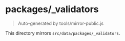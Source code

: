 # packages/_validators

> Auto-generated by tools/mirror-public.js

This directory mirrors `src/data/packages/_validators`.
